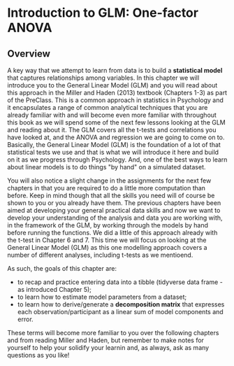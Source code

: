 
# Introduction to GLM: One-factor ANOVA

## Overview

A key way that we attempt to learn from data is to build a **statistical model** that captures relationships among variables. In this chapter we will introduce you to the General Linear Model (GLM) and you will read about this approach in the Miller and Haden (2013) textbook (Chapters 1-3) as part of the PreClass. This is a common approach in statistics in Psychology and it encapsulates a range of common analytical techniques that you are already familiar with and will become even more familiar with throughout this book as we will spend some of the next few lessons looking at the GLM and reading about it. The GLM covers all the t-tests and correlations you have looked at, and the ANOVA and regression we are going to come on to. Basically, the General Linear Model (GLM) is the foundation of a lot of that statistical tests we use and that is what we will introduce it here and build on it as we progress through Psychology. And, one of the best ways to learn about linear models is to do things "by hand" on a simulated dataset.  

You will also notice a slight change in the assignments for the next few chapters in that you are required to do a little more computation than before. Keep in mind though that all the skills you need will of course be shown to you or you already have them. The previous chapters have been aimed at developing your general practical data skills and now we want to develop your understanding of the analysis and data you are working with, in the framework of the GLM, by working through the models by hand before running the functions. We did a little of this approach already with the t-test in Chapter 6 and 7. This time we will focus on looking at the General Linear Model (GLM) as this one modelling approach covers a number of different analyses, including t-tests as we mentioend. 

As such, the goals of this chapter are:

- to recap and practice entering data into a tibble (tidyverse data frame - as introduced Chapter 5);
- to learn how to estimate model parameters from a dataset;
- to learn how to derive/generate a **decomposition matrix** that expresses each observation/participant as a linear sum of model components and error.

These terms will become more familiar to you over the following chapters and from reading Miller and Haden, but remember to make notes for yourself to help your solidify your learnin and, as always, ask as many questions as you like!
